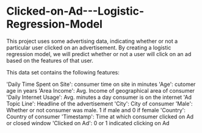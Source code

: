 # Clicked-on-Ad---Logistic-Regression-Model
This project uses some advertising data, indicating whether or not a particular user clicked on an advertisement. By creating a logistic regression model, we will predict whether or not a user will click on an ad based on the features of that user.

This data set contains the following features:

'Daily Time Spent on Site': consumer time on site in minutes
'Age': cutomer age in years
'Area Income': Avg. Income of geographical area of consumer
'Daily Internet Usage': Avg. minutes a day consumer is on the internet
'Ad Topic Line': Headline of the advertisement
'City': City of consumer
'Male': Whether or not consumer was male. 1 if male and 0 if female
'Country': Country of consumer
'Timestamp': Time at which consumer clicked on Ad or closed window
'Clicked on Ad': 0 or 1 indicated clicking on Ad
